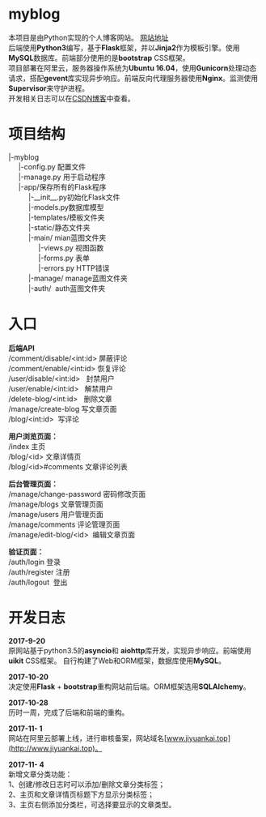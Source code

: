 # myblog
本项目是由Python实现的个人博客网站。 [网站地址](www.jiyuankai.top)  
后端使用**Python3**编写，基于**Flask**框架，并以**Jinja2**作为模板引擎。使用**MySQL**数据库。前端部分使用的是**bootstrap** CSS框架。  
项目部署在阿里云，服务器操作系统为**Ubuntu 16.04**，使用**Gunicorn**处理动态请求，搭配**gevent**库实现异步响应。前端反向代理服务器使用**Nginx**。监测使用**Supervisor**来守护进程。    
开发相关日志可以在[CSDN博客](http://blog.csdn.net/jyk920902)中查看。   
# 项目结构
|-myblog  
&nbsp;&nbsp;&nbsp;&nbsp;&nbsp;|-config.py 配置文件  
&nbsp;&nbsp;&nbsp;&nbsp;&nbsp;|-manage.py 用于启动程序  
&nbsp;&nbsp;&nbsp;&nbsp;&nbsp;|-app/保存所有的Flask程序  
&nbsp;&nbsp;&nbsp;&nbsp;&nbsp;&nbsp;&nbsp;&nbsp;&nbsp;&nbsp;|-\_\_init\_\_.py初始化Flask文件  
&nbsp;&nbsp;&nbsp;&nbsp;&nbsp;&nbsp;&nbsp;&nbsp;&nbsp;&nbsp;|-models.py数据库模型  
&nbsp;&nbsp;&nbsp;&nbsp;&nbsp;&nbsp;&nbsp;&nbsp;&nbsp;&nbsp;|-templates/模板文件夹  
&nbsp;&nbsp;&nbsp;&nbsp;&nbsp;&nbsp;&nbsp;&nbsp;&nbsp;&nbsp;|-static/静态文件夹  
&nbsp;&nbsp;&nbsp;&nbsp;&nbsp;&nbsp;&nbsp;&nbsp;&nbsp;&nbsp;|-main/  mian蓝图文件夹  
&nbsp;&nbsp;&nbsp;&nbsp;&nbsp;&nbsp;&nbsp;&nbsp;&nbsp;&nbsp;&nbsp;&nbsp;&nbsp;&nbsp;&nbsp;|-views.py 视图函数  
&nbsp;&nbsp;&nbsp;&nbsp;&nbsp;&nbsp;&nbsp;&nbsp;&nbsp;&nbsp;&nbsp;&nbsp;&nbsp;&nbsp;&nbsp;|-forms.py 表单  
&nbsp;&nbsp;&nbsp;&nbsp;&nbsp;&nbsp;&nbsp;&nbsp;&nbsp;&nbsp;&nbsp;&nbsp;&nbsp;&nbsp;&nbsp;|-errors.py HTTP错误  
&nbsp;&nbsp;&nbsp;&nbsp;&nbsp;&nbsp;&nbsp;&nbsp;&nbsp;&nbsp;|-manage/ manage蓝图文件夹  
&nbsp;&nbsp;&nbsp;&nbsp;&nbsp;&nbsp;&nbsp;&nbsp;&nbsp;&nbsp;|-auth/  auth蓝图文件夹  
# 入口  
**后端API**  
/comment/disable/\<int:id\> 屏蔽评论  
/comment/enable/\<int:id\>  恢复评论  
/user/disable/\<int:id\>    封禁用户  
/user/enable/\<int:id\>     解禁用户  
/delete-blog/\<int:id\>     删除文章  
/manage/create-blog 写文章页面  
/blog/\<int:id\>  写评论  

**用户浏览页面：**  
/index 主页  
/blog/\<id\> 文章详情页  
/blog/\<id\>#comments 文章评论列表  

**后台管理页面：**  
/manage/change-password 密码修改页面  
/manage/blogs 文章管理页面  
/manage/users 用户管理页面  
/manage/comments 评论管理页面  
/manage/edit-blog/\<id\>  编辑文章页面  

**验证页面：**  
/auth/login 登录  
/auth/register 注册  
/auth/logout  登出

# 开发日志

**2017-9-20**  
原网站基于python3.5的**asyncio**和 **aiohttp**库开发，实现异步响应。前端使用**uikit** CSS框架。
自行构建了Web和ORM框架，数据库使用**MySQL**。

**2017-10-20**  
决定使用**Flask** + **bootstrap**重构网站前后端。ORM框架选用**SQLAlchemy**。  

**2017-10-28**  
历时一周，完成了后端和前端的重构。

**2017-11- 1**  
网站在阿里云部署上线，进行审核备案，网站域名[www.jiyuankai.top](http://www.jiyuankai.top)。  

**2017-11- 4**    
新增文章分类功能：  
1、创建/修改日志时可以添加/删除文章分类标签；  
2、主页和文章详情页标题下方显示分类标签；  
3、主页右侧添加分类栏，可选择要显示的文章类型。  